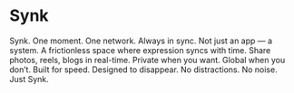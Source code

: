 # Synk
Synk. One moment. One network. Always in sync. Not just an app — a system. A frictionless space where expression syncs with time. Share photos, reels, blogs in real-time. Private when you want. Global when you don’t. Built for speed. Designed to disappear. No distractions. No noise. Just Synk.
